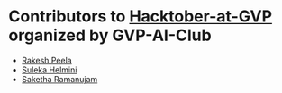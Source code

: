 # Contributors to [Hacktober-at-GVP](https://gvp-ai-club.github.io/hacktoberfest) organized by GVP-AI-Club

- [Rakesh Peela](https://github.com/rakhi2104)
- [Suleka Helmini](https://github.com/suleka96)
- [Saketha Ramanujam](https://github.com/sakethramanujam)
